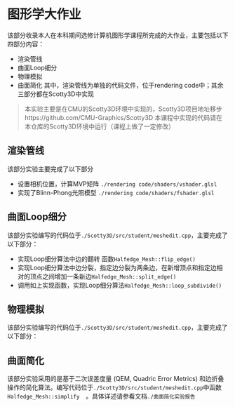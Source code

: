 # 图形学大作业

该部分收录本人在本科期间选修计算机图形学课程所完成的大作业，主要包括以下四部分内容：

- 渲染管线
- 曲面Loop细分
- 物理模拟
- 曲面简化
其中，渲染管线为单独的代码文件，位于rendering code中；其余三部分都在Scotty3D中实现
> 本实验主要是在CMU的Scotty3D环境中实现的，Scotty3D项目地址移步https://github.com/CMU-Graphics/Scotty3D
> 本课程中实现的代码请在本仓库的Scotty3D环境中运行（课程上做了一定修改）

## 渲染管线

该部分实验主要完成了以下部分
- 设置相机位置，计算MVP矩阵  `./rendering code/shaders/vshader.glsl`
- 实现了Blinn-Phong光照模型  `./rendering code/shaders/fshader.glsl`

## 曲面Loop细分
该部分实验编写的代码位于`./Scotty3D/src/student/meshedit.cpp`，主要完成了以下部分：
- 实现Loop细分算法中边的翻转
函数`Halfedge_Mesh::flip_edge()`
- 实现Loop细分算法中边分裂，指定边分裂为两条边，在新增顶点和指定边相对的顶点之间增加一条新边`Halfedge_Mesh::split_edge()`
- 调用如上实现函数，实现Loop细分算法`Halfedge_Mesh::loop_subdivide()`

## 物理模拟

该部分实验编写的代码位于`./Scotty3D/src/student/meshedit.cpp`，主要完成了以下部分：



## 曲面简化

该部分实验采用的是基于二次误差度量 (QEM, Quadric Error Metrics) 和边折叠操作的简化算法。编写代码位于`./Scotty3D/src/student/meshedit.cpp`中函数`Halfedge_Mesh::simplify  `。具体详述请参看文档`./曲面简化实验报告`

